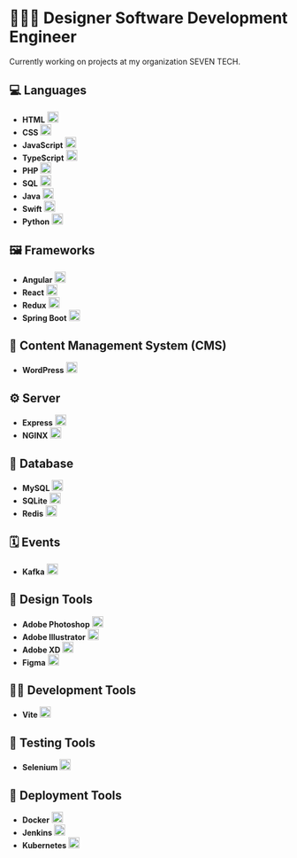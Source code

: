 # 🧑🏽‍💻 Designer Software Development Engineer
Currently working on projects at my organization SEVEN TECH.

## 💻 Languages
- **HTML** <img src="https://skillicons.dev/icons?i=html" alt="HTML" width="20" height="20"/>
- **CSS** <img src="https://skillicons.dev/icons?i=css" alt="CSS" width="20" height="20"/>
- **JavaScript** <img src="https://skillicons.dev/icons?i=javascript" alt="JavaScript" width="20" height="20"/>
- **TypeScript** <img src="https://skillicons.dev/icons?i=typescript" alt="TypeScript" width="20" height="20"/>
- **PHP** <img src="https://skillicons.dev/icons?i=php" alt="PHP" width="20" height="20"/>
- **SQL** <img src="https://skillicons.dev/icons?i=mysql" alt="SQL" width="20" height="20"/>
- **Java** <img src="https://skillicons.dev/icons?i=java" alt="Java" width="20" height="20"/>
- **Swift** <img src="https://skillicons.dev/icons?i=swift" alt="Swift" width="20" height="20"/>
- **Python** <img src="https://skillicons.dev/icons?i=python" alt="SQL" width="20" height="20"/>

## 🖼️ Frameworks
- **Angular** <img src="https://skillicons.dev/icons?i=angular" alt="Angular" width="20" height="20"/>
- **React** <img src="https://skillicons.dev/icons?i=react" alt="React" width="20" height="20"/>
- **Redux** <img src="https://skillicons.dev/icons?i=redux" alt="Redux" width="20" height="20"/>
- **Spring Boot** <img src="https://skillicons.dev/icons?i=spring" alt="Spring" width="20" height="20"/>

## 📰 Content Management System (CMS)
- **WordPress** <img src="https://skillicons.dev/icons?i=wordpress" alt="WordPress" width="20" height="20"/>

## ⚙ Server
- **Express** <img src="https://skillicons.dev/icons?i=express" alt="Express" width="20" height="20"/>
- **NGINX** <img src="https://skillicons.dev/icons?i=nginx" alt="NGINX" width="20" height="20"/>

## 💽 Database
- **MySQL** <img src="https://skillicons.dev/icons?i=mysql" alt="MySQL" width="20" height="20"/>
- **SQLite** <img src="https://skillicons.dev/icons?i=sqlite" alt="SQLite" width="20" height="20"/>
- **Redis** <img src="https://skillicons.dev/icons?i=redis" alt="Redis" width="20" height="20"/>

## 🗓️ Events
- **Kafka** <img src="https://skillicons.dev/icons?i=vite" alt="Kafka" width="20" height="20"/>

## 🎨 Design Tools
- **Adobe Photoshop** <img src="https://skillicons.dev/icons?i=photoshop" alt="Photoshop" width="20" height="20"/>
- **Adobe Illustrator** <img src="https://skillicons.dev/icons?i=ai" alt="Illustrator" width="20" height="20"/>
- **Adobe XD** <img src="https://skillicons.dev/icons?i=xd" alt="XD" width="20" height="20"/>
- **Figma** <img src="https://skillicons.dev/icons?i=angular" alt="Angular" width="20" height="20"/>

## 👷🏽 Development Tools
- **Vite** <img src="https://skillicons.dev/icons?i=vite" alt="Vite" width="20" height="20"/>

## 🧪 Testing Tools
- **Selenium** <img src="https://skillicons.dev/icons?i=selenium" alt="Selenium" width="20" height="20"/>

## 🚀 Deployment Tools
- **Docker** <img src="https://skillicons.dev/icons?i=docker" alt="Docker" width="20" height="20"/>
- **Jenkins** <img src="https://skillicons.dev/icons?i=jenkins" alt="Jenkins" width="20" height="20"/>
- **Kubernetes** <img src="https://skillicons.dev/icons?i=kubernetes" alt="Kubernetes" width="20" height="20"/>
